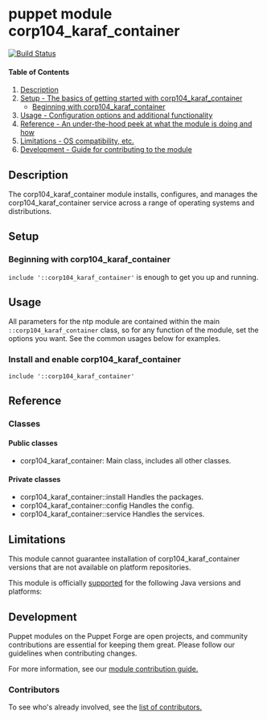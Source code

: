 # puppet module corp104_karaf_container
[![Build Status](https://travis-ci.org/104corp/puppet-corp104_karaf_container.svg?branch=master)](https://travis-ci.org/104corp/puppet-corp104_karaf_container)


#### Table of Contents

1. [Description](#description)
1. [Setup - The basics of getting started with corp104_karaf_container](#setup)
    * [Beginning with corp104_karaf_container](#beginning-with-corp104_karaf_container)
1. [Usage - Configuration options and additional functionality](#usage)
1. [Reference - An under-the-hood peek at what the module is doing and how](#reference)
1. [Limitations - OS compatibility, etc.](#limitations)
1. [Development - Guide for contributing to the module](#development)

## Description

The corp104_karaf_container module installs, configures, and manages the corp104_karaf_container service across a range of operating systems and distributions.

## Setup

### Beginning with corp104_karaf_container

`include '::corp104_karaf_container'` is enough to get you up and running.

## Usage

All parameters for the ntp module are contained within the main `::corp104_karaf_container` class, so for any function of the module, set the options you want. See the common usages below for examples.

### Install and enable corp104_karaf_container

```puppet
include '::corp104_karaf_container'
```


## Reference

### Classes

#### Public classes

* corp104_karaf_container: Main class, includes all other classes.

#### Private classes

* corp104_karaf_container::install Handles the packages.
* corp104_karaf_container::config Handles the config.
* corp104_karaf_container::service Handles the services.

## Limitations

This module cannot guarantee installation of corp104_karaf_container versions that are not available on  platform repositories.

This module is officially [supported](https://forge.puppetlabs.com/supported) for the following Java versions and platforms:

## Development

Puppet modules on the Puppet Forge are open projects, and community contributions are essential for keeping them great. Please follow our guidelines when contributing changes.

For more information, see our [module contribution guide.](https://docs.puppetlabs.com/forge/contributing.html)

### Contributors

To see who's already involved, see the [list of contributors.](https://github.com/puppetlabs/puppetlabs-ntp/graphs/contributors)
